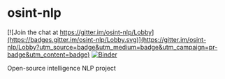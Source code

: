# osint-nlp

[![Join the chat at https://gitter.im/osint-nlp/Lobby](https://badges.gitter.im/osint-nlp/Lobby.svg)](https://gitter.im/osint-nlp/Lobby?utm_source=badge&utm_medium=badge&utm_campaign=pr-badge&utm_content=badge)
[![Binder](https://mybinder.org/badge.svg)](http://35.188.95.4/)

Open-source intelligence NLP project
